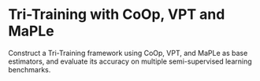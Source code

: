 # Tri-Training with CoOp, VPT and MaPLe

Construct a Tri-Training framework using CoOp, VPT, and MaPLe as base estimators, and evaluate its accuracy on multiple semi-supervised learning benchmarks.
